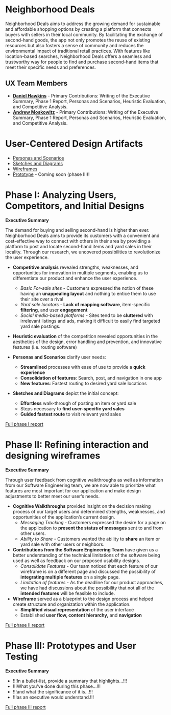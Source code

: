 # Neighborhood Deals

Neighborhood Deals aims to address the growing demand for sustainable and affordable shopping options by creating a platform that connects buyers with sellers in their local community. By facilitating the exchange of second-hand goods, the app not only promotes the reuse of existing resources but also fosters a sense of community and reduces the environmental impact of traditional retail practices. With features like location-based searches, Neighborhood Deals offers a seamless and trustworthy way for people to find and purchase second-hand items that meet their specific needs and preferences.

## UX Team Members

* **[Daniel Hawkins](https://usabilityengineering.github.io/ux-portfolio-dhawkins44/)** - Primary Contributions: Writing of the Executive Summary, Phase 1 Report, Personas and Scenarios, Heuristic Evaluation, and Competitive Analysis.
* **[Andrew Moskowitz](https://usabilityengineering.github.io/ux-portfolio-ThatOneGuy-96/)** - Primary Contributions: Writing of the Executive Summary, Phase 1 Report, Personas and Scenarios, Heuristic Evaluation, and Competitive Analysis.

# User-Centered Design Artifacts
 
* [Personas and Scenarios](personas/personas_and_scenarios.pdf)
* [Sketches and Diagrams](sketches/neighborhood_deals_sketch.pdf)
* [Wireframes](wireframes/README.md)
* [Prototype](#) - Coming soon (phase III)!

# Phase I: Analyzing Users, Competitors, and Initial Designs

**Executive Summary**

The demand for buying and selling second-hand is higher than ever. Neighborhood Deals aims to provide its customers with a convenient and cost-effective way to connect with others in their area by providing a platform to post and locate second-hand items and yard sales in their locality. Through our research, we uncovered possibilities to revolutionize the user experience.

* **Competitive analysis** revealed strengths, weaknesses, and opportunities for innovation in multiple segments, enabling us to differentiate our product and enhance the user experience.
  * *Basic For-sale sites* - Customers expressed the notion of these having an **unappealing layout** and nothing to entice them to use their site over a rival
  * *Yard sale locators* - **Lack of mapping software**, item-specific **filtering**, and user **engagement**
  * *Social media-based platforms* - Sites tend to be **cluttered** with irrelevant listings and ads, making it difficult to easily find targeted yard sale postings.

* **Heuristic evaluation** of the competition revealed opportunities in the aesthetics of the design, error handling and prevention, and innovative features (i.e. routing software)

* **Personas and Scenarios** clarify user needs:
  * **Streamlined** processes with ease of use to provide a **quick experience**
  * **Consolidation of features**: Search, post, and navigation in one app
  * **New features**: Fastest routing to desired yard sale locations
  
* **Sketches and Diagrams** depict the initial concept:
  * **Effortless** walk-through of posting an item or yard sale
  * Steps necessary to **find user-specific yard sales**
  * **Guided fastest route** to visit relevant yard sales

[Full phase I report](phaseI/)

# Phase II: Refining interaction and designing wireframes

**Executive Summary**

Through user feedback from cognitive walkthroughs as well as information from our Software Engineering team, we are now able to prioritize what features are most important for our application and make design adjustments to better meet our user’s needs.

* **Cognitive Walkthroughs** provided insight on the decision making process of our target users and determined strengths, weaknesses, and opportunities of the application’s current design.
  * *Messaging Tracking* - Customers expressed the desire for a page on the application to **present the status of messages** sent to and from other users.
  * *Ability to Share* - Customers wanted the ability to **share** an item or yard sale with other users or neighbors.
* **Contributions from the Software Engineering Team** have given us a better understanding of the technical limitations of the software being used as well as feedback on our proposed usability designs.
  * *Consolidate Features* - Our team noticed that each feature of our wireframe is on a different page and discussed the possibility of **integrating multiple features** on a single page.
  * *Limitation of features* - As the deadline for our product approaches, we have had discussions about the possibility that not all of the **intended features** will be feasible to include.
* **Wireframe** served as a blueprint to the design process and helped create structure and organization within the application.
  * **Simplified visual representation** of the user interface
  * Established **user flow, content hierarchy,** and **navigation**

[Full phase II report](phaseII/)

# Phase III: Prototypes and User Testing

**Executive Summary**

* !!!In a bullet-list, provide a summary that highlights...!!!
* !!!What you've done during this phase...!!!
* !!!and what the significance of it is...!!!
* !!!as an executive would understand.!!!

[Full phase III report](phaseIII/)
